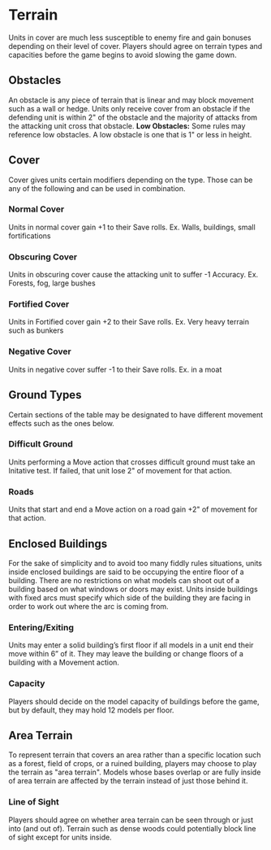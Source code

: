 # Terrain
Units in cover are much less susceptible to enemy fire and gain bonuses depending on their level of cover. 
Players should agree on terrain types and capacities before the game begins to avoid slowing the game down.
## Obstacles
An obstacle is any piece of terrain that is linear and may block movement such as a wall or hedge. Units only receive cover from an obstacle if the defending unit is within 2" of the obstacle and the majority of attacks from the attacking unit cross that obstacle.
__Low Obstacles:__ Some rules may reference low obstacles. A low obstacle is one that is 1" or less in height.
## Cover
Cover gives units certain modifiers depending on the type. Those can be any of the following and can be used in combination.
### Normal Cover
Units in normal cover gain +1 to their Save rolls. Ex. Walls, buildings, small fortifications
### Obscuring Cover
Units in obscuring cover cause the attacking unit to suffer -1 Accuracy. Ex. Forests, fog, large bushes
### Fortified Cover
Units in Fortified cover gain +2 to their Save rolls. Ex. Very heavy terrain such as bunkers
### Negative Cover
Units in negative cover suffer -1 to their Save rolls. Ex. in a moat
## Ground Types
Certain sections of the table may be designated to have different movement effects such as the ones below.
### Difficult Ground
Units performing a Move action that crosses difficult ground must take an Initative test. If failed, that unit lose 2" of movement for that action.
### Roads
Units that start and end a Move action on a road gain +2" of movement for that action.
## Enclosed Buildings
For the sake of simplicity and to avoid too many fiddly rules situations, units inside enclosed buildings are said to be occupying the entire floor of a building. There are no restrictions on what models can shoot out of a building based on what windows or doors may exist. Units inside buildings with fixed arcs must specify which side of the building they are facing in order to work out where the arc is coming from.
### Entering/Exiting
Units may enter a solid building’s first floor if all models in a unit end their move within 6” of it. They may leave the building or change floors of a building with a Movement action.
### Capacity
Players should decide on the model capacity of buildings before the game, but by default, they may hold 12 models per floor.
## Area Terrain
To represent terrain that covers an area rather than a specific location such as a forest, field of crops, or a ruined building, players may choose to play the terrain as "area terrain". Models whose bases overlap or are fully inside of area terrain are affected by the terrain instead of just those behind it.
### Line of Sight
Players should agree on whether area terrain can be seen through or just into (and out of). Terrain such as dense woods could potentially block line of sight except for units inside. 
